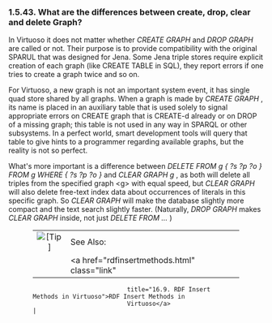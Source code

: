 <div id="difcrdrdelgr" class="section">

<div class="titlepage">

<div>

<div>

### 1.5.43. What are the differences between create, drop, clear and delete Graph?

</div>

</div>

</div>

In Virtuoso it does not matter whether <span class="emphasis">*CREATE
GRAPH*</span> and <span class="emphasis">*DROP GRAPH*</span> are called
or not. Their purpose is to provide compatibility with the original
SPARUL that was designed for Jena. Some Jena triple stores require
explicit creation of each graph (like CREATE TABLE in SQL), they report
errors if one tries to create a graph twice and so on.

For Virtuoso, a new graph is not an important system event, it has
single quad store shared by all graphs. When a graph is made by
<span class="emphasis">*CREATE GRAPH*</span> , its name is placed in an
auxiliary table that is used solely to signal appropriate errors on
CREATE graph that is CREATE-d already or on DROP of a missing graph;
this table is not used in any way in SPARQL or other subsystems. In a
perfect world, smart development tools will query that table to give
hints to a programmer regarding available graphs, but the reality is not
so perfect.

What's more important is a difference between
<span class="emphasis">*DELETE FROM g { ?s ?p ?o } FROM g WHERE { ?s ?p
?o }*</span> and <span class="emphasis">*CLEAR GRAPH g*</span> , as both
will delete all triples from the specified graph \<g\> with equal speed,
but <span class="emphasis">*CLEAR GRAPH*</span> will also delete
free-text index data about occurrences of literals in this specific
graph. So <span class="emphasis">*CLEAR GRAPH*</span> will make the
database slightly more compact and the text search slightly faster.
(Naturally, <span class="emphasis">*DROP GRAPH*</span> makes
<span class="emphasis">*CLEAR GRAPH*</span> inside, not just
<span class="emphasis">*DELETE FROM ...*</span> )

<div class="tip" style="margin-left: 0.5in; margin-right: 0.5in;">

|                            |                                                                    |
|:--------------------------:|:-------------------------------------------------------------------|
| ![\[Tip\]](images/tip.png) | See Also:                                                          |
|                            | <a href="rdfinsertmethods.html" class="link"                       
                              title="16.9. RDF Insert Methods in Virtuoso">RDF Insert Methods in  
                              Virtuoso</a>                                                        |

</div>

</div>
